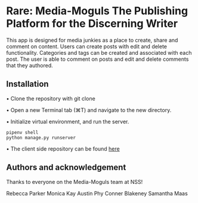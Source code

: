 # Rare: Media-Moguls The Publishing Platform for the Discerning Writer
This app is designed for media junkies as a place to create, share and comment on content. Users can create posts with edit and delete functionality. Categories and tags can be created and associated with each post. The user is able to comment on posts and edit and delete comments that they authored.

## Installation 
• Clone the repository with git clone

• Open a new Terminal tab (⌘T) and navigate to the new directory.

• Initialize virtual environment, and run the server.

```
pipenv shell
python manage.py runserver
```

• The client side repository can be found [here](https://github.com/Raparker88/rare-media-moguls)


## Authors and acknowledgement

Thanks to everyone on the Media-Moguls team at NSS!

Rebecca Parker
Monica Kay
Austin Phy
Conner Blakeney
Samantha Maas

